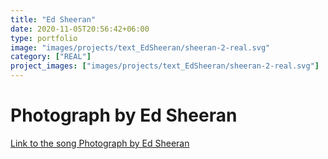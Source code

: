 ```yaml
---
title: "Ed Sheeran"
date: 2020-11-05T20:56:42+06:00
type: portfolio
image: "images/projects/text_EdSheeran/sheeran-2-real.svg"
category: ["REAL"]
project_images: ["images/projects/text_EdSheeran/sheeran-2-real.svg"]
---
```


# Photograph by Ed Sheeran

[Link to the song Photograph by Ed Sheeran](https://www.youtube.com/watch?v=nSDgHBxUbVQ)
